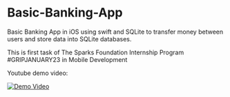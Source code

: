 # Basic-Banking-App
Basic Banking App in iOS using swift and SQLite to transfer money between users and store data into SQLite databases.

This is first task of The Sparks Foundation Internship Program #GRIPJANUARY23 in Mobile Development

Youtube demo video:

[![Demo Video](https://img.youtube.com/vi/Gvs5aWLHoUY/0.jpg)](https://youtu.be/Gvs5aWLHoUY)

<!--
Old version:

[![Demo Video](https://img.youtube.com/vi/LMrU2STwPUk/0.jpg)](https://youtu.be/LMrU2STwPUk)
-->
